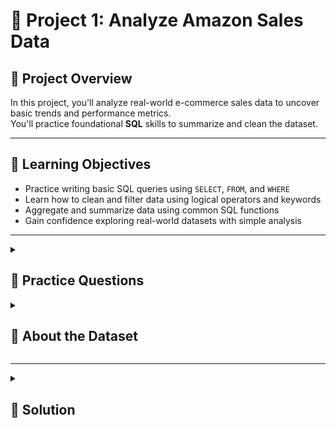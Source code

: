 
# 🧮 Project 1: Analyze Amazon Sales Data

## 📘 Project Overview
In this project, you'll analyze real-world e-commerce sales data to uncover basic trends and performance metrics.  
You'll practice foundational **SQL** skills to summarize and clean the dataset.

---

## 🎯 Learning Objectives
- Practice writing basic SQL queries using `SELECT`, `FROM`, and `WHERE`
- Learn how to clean and filter data using logical operators and keywords
- Aggregate and summarize data using common SQL functions
- Gain confidence exploring real-world datasets with simple analysis

--- 

<details>
<summary><h2>🧩 Practice Questions</h2></summary>
Here are some beginner-friendly questions to get you started:

1. How many total rows (sales records) are in the dataset?  
2. What is the total revenue generated across all sales?  
3. Which product category had the highest total quantity sold?  
4. What is the average sales amount per transaction?  
5. How many unique SKUs were sold?  
6. What are the top 5 most sold SKUs based on quantity?  
7. Which month had the highest total sales revenue?  
8. How many sales were B2B transactions vs non-B2B?  
9. Which fulfilment method was used most frequently?  
10. How many sales were made for each product size?

</details>

<details>
<summary><h2>🧾 About the Dataset</h2></summary>

This dataset provides an in-depth look at the profitability of e-commerce sales.  
It contains data on a variety of sales channels (e.g. **Shiprocket**, **INCREFF**) and financial information including expenses and profits.  

Included in the dataset are:  
- SKU codes, design numbers, stock levels, product categories, sizes, and colors  
- MRPs across multiple stores (Ajio MRP, Amazon MRP, Amazon FBA MRP, Flipkart MRP, Limeroad MRP, Myntra MRP, Paytm MRP)  
- Transactional parameters such as **Date of Sale**, **Month**, **Category**, **Fulfilled By**, **B2B**, **Status**, **Quantity**, **Currency**, and **Gross Amount**  

This is a useful dataset for anyone trying to uncover the profitability of e-commerce sales in today’s marketplace.

## 📊 Column Description

| **Column Name**     | **Description**                                      |
|----------------------|------------------------------------------------------|
| `Category`           | Type of product. *(String)*                         |
| `Size`               | Size of the product. *(String)*                     |
| `Date`               | Date of the sale. *(Date)*                          |
| `Status`             | Status of the sale. *(String)*                      |
| `Fulfilment`         | Method of fulfilment. *(String)*                    |
| `Style`              | Style of the product. *(String)*                    |
| `SKU`                | Stock Keeping Unit. *(String)*                      |
| `ASIN`               | Amazon Standard Identification Number. *(String)*   |
| `Courier Status`     | Status of the courier. *(String)*                   |
| `Qty`                | Quantity of the product. *(Integer)*                |
| `Amount`             | Amount of the sale. *(Float)*                       |
| `B2B`                | Business-to-business sale. *(Boolean)*              |
| `Currency`           | The currency used for the sale. *(String)*          |

You can download the dataset from Kaggle here:  
[E-Commerce Sales Dataset on Kaggle](https://www.kaggle.com/datasets/thedevastator/unlock-profits-with-e-commerce-sales-data)   

</details>


---

<details>
<summary><h2>🧠 Solution</h2></summary>

1️⃣ How many total rows (sales records) are in the dataset?

<details>
  <summary>Click to expand answer!</summary>

  ##### Answer
  ```sql
SELECT 
    COUNT(*) AS Total_sales_record
FROM
    sales;
  ```
</details>

**Results:**
 | **total_sales_record**|
|----------------------|
| 128975               |

2️⃣ What is the total revenue generated across all sales?

<details>
  <summary>Click to expand answer!</summary>

  ##### Answer
  ```sql
SELECT 
    SUM(amount) AS Total_revenue
FROM
    sales;
  ```
</details>

**Results:**
 | **total_revenue** 	|
|-------------------	|
| 78592678.30       	|

3️⃣ Which product category had the highest total quantity sold?

 <details>
  <summary>Click to expand answer!</summary>

  ##### Answer
  ```sql
SELECT 
    category AS product_category,
    SUM(qty) AS Total_quantity_sold
FROM
    sales
GROUP BY category
ORDER BY Total_quantity_sold DESC
LIMIT 5;
  ```
</details>

**Results:**
| **product_category** 	| **total_quantity_sold** 	|
|----------------------	|-------------------------	|
| Set                  	| 45289                   	|
| kurta                	| 45045                   	|
| Western Dress        	| 13943                   	|
| Top                  	| 9903                    	|
| Ethnic Dress         	| 1053                    	|

4️⃣ What is the average sales amount per transaction?

<details>
  <summary>Click to expand answer!</summary>

  ##### Answer
  ```sql
SELECT 
    order_id, 
	AVG(amount) AS Average_sales
FROM
    sales
GROUP BY order_id
LIMIT 5;
  ```
</details>

**Results:**
| **product_category** 	| **total_quantity_sold** 	|
|----------------------	|-------------------------	|
| Set                  	| 45289                   	|
| kurta                	| 45045                   	|
| Western Dress        	| 13943                   	|
| Top                  	| 9903                    	|
| Ethnic Dress         	| 1053                    	|

5️⃣ How many unique SKUs were sold?

<details>
  <summary>Click to expand answer!</summary>

  ##### Answer
  ```sql
SELECT DISTINCT
    COUNT(sku) AS Number_of_unique_SKUs
FROM
    sales;
  ```
</details>

**Results:**
| **number_of_unique_skus** 	|
|---------------------------	|
| 128975                    	|

6️⃣ What are the top 5 most sold SKUs based on quantity?

<details>
  <summary>Click to expand answer!</summary>

  ##### Answer
  ```sql
SELECT 
    sku AS SKUs, 
	qty AS Quantity
FROM
    sales
ORDER BY Quantity DESC
LIMIT 5;
  ```
</details>

**Results:**
| **skus**           	| **quantity** 	|
|--------------------	|--------------	|
| BL017-63BLACK      	| 15           	|
| JNE2305-KR-533-XXL 	| 13           	|
| JNE2305-KR-533-L   	| 9            	|
| SET268-KR-NP-XS    	| 8            	|
| J0013-SKD-XXXL     	| 5            	|

7️⃣ Which month had the highest total sales revenue?

<details>
  <summary>Click to expand answer!</summary>

  ##### Answer
  ```sql
SELECT 
    TO_CHAR(date, 'MONTH') AS Month, 
	SUM(amount) AS sales
FROM
    sales
GROUP BY Month
ORDER BY sales DESC;
  ```
</details>

**Results:**
| **month** 	| **sales**   	|
|-----------	|-------------	|
| APRIL     	| 28838708.32 	|
| MAY       	| 26226476.75 	|
| JUNE      	| 23425809.38 	|
| MARCH     	| 101683.85   	|

8️⃣ How many sales were B2B transactions vs non-B2B?

<details>
  <summary>Click to expand answer!</summary>

  ##### Answer
  ```sql
SELECT 
    SUM(CASE
        WHEN b2b = TRUE THEN 1
        ELSE 0
    END) AS B2B_transactions,
    SUM(CASE
        WHEN b2b = FALSE THEN 1
        ELSE 0
    END) AS non_B2B
FROM
    sales;
  ```
</details>

**Results:**
| **b2b_transactions** 	| **non_b2b** 	|
|----------------------	|-------------	|
| 871                  	| 128104      	|

9️⃣ Which fulfilment method was used most frequently?

<details>
  <summary>Click to expand answer!</summary>

  ##### Answer
  ```sql
SELECT 
    fulfilment, 
	COUNT(fulfilment) AS unique_fulfilment
FROM
    sales
GROUP BY fulfilment;
  ```
</details>

**Results:**
| **fulfilment** 	| **unique_fulfilment** 	|
|----------------	|-----------------------	|
| Amazon         	| 89698                 	|
| Merchant       	| 39277                 	|

🔟 How many sales were made for each product size?

<details>
  <summary>Click to expand answer!</summary>

  ##### Answer
  ```sql
SELECT 
    size, 
	COUNT(size) AS number_of_sales_made
FROM
    sales
GROUP BY size
ORDER BY number_of_sales_made DESC;
  ```
</details>

**Results:**
| **size** 	| **number_of_sales_made** 	|
|----------	|--------------------------	|
| M        	| 22711                    	|
| L        	| 22132                    	|
| XL       	| 20876                    	|
| XXL      	| 18096                    	|
| S        	| 17090                    	|
| 3XL      	| 14816                    	|
| XS       	| 11161                    	|
| 6XL      	| 738                      	|
| 5XL      	| 550                      	|
| 4XL      	| 427                      	|
| Free     	| 378                      	|

